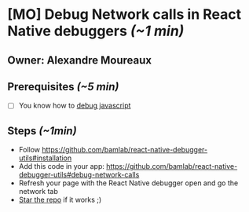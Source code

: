 # [MO] Debug Network calls in React Native debuggers *(~1 min)*

## Owner: Alexandre Moureaux

## Prerequisites *(~5 min)*
- [ ] You know how to [debug javascript](/react-native/debugging/debug-javascript.mo.md)

## Steps *(~1min)*

- Follow https://github.com/bamlab/react-native-debugger-utils#installation
- Add this code in your app: https://github.com/bamlab/react-native-debugger-utils#debug-network-calls
- Refresh your page with the React Native debugger open and go the network tab
- [Star the repo](https://github.com/bamlab/react-native-debugger-utils) if it works ;)
